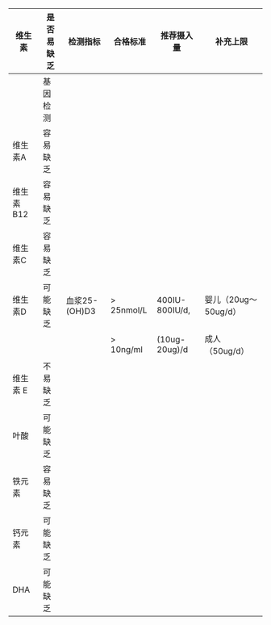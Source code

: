 | 维生素  |  是否易缺乏   |检测指标           |   合格标准              |推荐摄入量                    |补充上限  |
|------  | ----------- |-----------       |----------              |--------------              |-------  |
|        | 基因检测     |                  |                        |                            |        |
|维生素A  | 容易缺乏    |                  |                         |                            |        |
|维生素B12| 容易缺乏    |                  |                         |                            |       |
| 维生素C |  容易缺乏   |                  |                         |                            |       |
| 维生素D | 可能缺乏    |血浆25-(OH)D3     |  > 25nmol/L              | 400IU-800IU/d,             | 婴儿（20ug～50ug/d） |
|        |            |                  | > 10ng/ml               | (10ug-20ug)/d              | 成人（50ug/d）       |
|维生素 E | 不易缺乏    |                  |                         |                            |                     | 
| 叶酸    | 可能缺乏    |                 |                          |                            |                     |
|铁元素   | 容易缺乏    |                 |                          |                            |                     |
| 钙元素  | 可能缺乏    |                 |                          |                            |                     |
| DHA    | 可能缺乏    |                 |                          |                            |                     |
